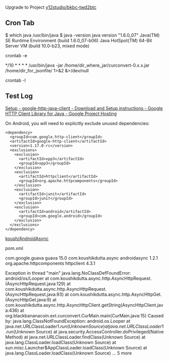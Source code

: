 Upgrade to Project
[y12studio/bkbc-twd2btc](https://github.com/y12studio/bkbc-twd2btc)

Cron Tab
--------

$ which java
/usr/bin/java
$ java -version
java version "1.6.0_07"
Java(TM) SE Runtime Environment (build 1.6.0_07-b06)
Java HotSpot(TM) 64-Bit Server VM (build 10.0-b23, mixed mode)


crontab -e

*/10 * * * * /usr/bin/java -jar /home/dir_where_jar/curconvert-0.x.x.jar /home/dir_for_jsonfile/ 1>&2 &>/dev/null

crontab -l


Test Log
--------

[Setup - google-http-java-client - Download and Setup instructions - Google HTTP Client Library for Java - Google Project Hosting](https://code.google.com/p/google-http-java-client/wiki/Setup)


On Android, you will need to explicitly exclude unused dependencies:

    <dependency>
      <groupId>com.google.http-client</groupId>
      <artifactId>google-http-client</artifactId>
      <version>1.17.0-rc</version>
      <exclusions>
        <exclusion>
          <artifactId>xpp3</artifactId>
          <groupId>xpp3</groupId>
        </exclusion>
        <exclusion>
          <artifactId>httpclient</artifactId>
          <groupId>org.apache.httpcomponents</groupId>
        </exclusion>
        <exclusion>
          <artifactId>junit</artifactId>
          <groupId>junit</groupId>
        </exclusion>
        <exclusion>
          <artifactId>android</artifactId>
          <groupId>com.google.android</groupId>
        </exclusion>
      </exclusions>
    </dependency>




[koush/AndroidAsync](https://github.com/koush/AndroidAsync)

pom.xml

  <dependencies>
  	<dependency>
  		<groupId>com.google.guava</groupId>
  		<artifactId>guava</artifactId>
  		<version>15.0</version>
  	</dependency>
  	<dependency>
  		<groupId>com.koushikdutta.async</groupId>
  		<artifactId>androidasync</artifactId>
  		<version>1.2.1</version>
  	</dependency>
  	<dependency>
  		<groupId>org.apache.httpcomponents</groupId>
  		<artifactId>httpclient</artifactId>
  		<version>4.3.1</version>
  	</dependency>
  </dependencies>


Exception in thread "main" java.lang.NoClassDefFoundError: android/os/Looper
	at com.koushikdutta.async.http.AsyncHttpRequest.<init>(AsyncHttpRequest.java:129)
	at com.koushikdutta.async.http.AsyncHttpRequest.<init>(AsyncHttpRequest.java:93)
	at com.koushikdutta.async.http.AsyncHttpGet.<init>(AsyncHttpGet.java:9)
	at com.koushikdutta.async.http.AsyncHttpClient.getString(AsyncHttpClient.java:436)
	at org.blackbananacoin.ext.curconvert.CurMain.main(CurMain.java:15)
Caused by: java.lang.ClassNotFoundException: android.os.Looper
	at java.net.URLClassLoader$1.run(Unknown Source)
	at java.net.URLClassLoader$1.run(Unknown Source)
	at java.security.AccessController.doPrivileged(Native Method)
	at java.net.URLClassLoader.findClass(Unknown Source)
	at java.lang.ClassLoader.loadClass(Unknown Source)
	at sun.misc.Launcher$AppClassLoader.loadClass(Unknown Source)
	at java.lang.ClassLoader.loadClass(Unknown Source)
	... 5 more